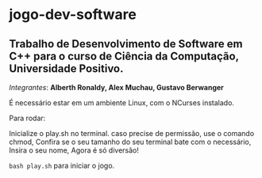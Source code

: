 # jogo-dev-software

## Trabalho de Desenvolvimento de Software em C++ para o curso de Ciência da Computação, Universidade Positivo.

*Integrantes*: **Alberth Ronaldy, Alex Muchau, Gustavo Berwanger**

É necessário estar em um ambiente Linux, com o NCurses instalado.

Para rodar:

Inicialize o play.sh no terminal. caso precise de permissão, use o comando chmod,
Confira se o seu tamanho do seu terminal bate com o necessário,
Insira o seu nome,
Agora é só diversão!

```bash play.sh``` para iniciar o jogo.

